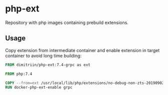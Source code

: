# php-ext

Repository with php images containing prebuild extensions.

## Usage

Copy extension from intermediate container and enable extension in target container to avoid long time building:
```dockerfile
FROM dimitriin/php-ext:7.4-grpc as ext

FROM php:7.4

COPY --from=ext /usr/local/lib/php/extensions/no-debug-non-zts-20190902/grpc.so /usr/local/lib/php/extensions/no-debug-non-zts-20190902/grpc.so
RUN docker-php-ext-enable grpc
```
